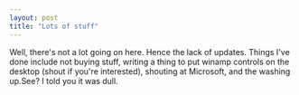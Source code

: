 ```yaml
---
layout: post
title: "Lots of stuff"
---
```

Well, there's not a lot going on here. Hence the lack of updates. Things I've
done include not buying stuff, writing a thing to put winamp controls on the
desktop (shout if you're interested), shouting at Microsoft, and the washing
up.See? I told you it was dull.
